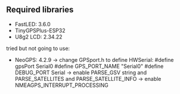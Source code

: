 ## Required libraries

* FastLED: 3.6.0
* TinyGPSPlus-ESP32
* U8g2 LCD: 2.34.22




tried but not going to use:
* NeoGPS: 4.2.9
    -> change GPSport.h to define HWSerial:
          #define gpsPort Serial0
          #define GPS_PORT_NAME "Serial0"
          #define DEBUG_PORT Serial
    -> enable PARSE_GSV string and PARSE_SATELLITES and PARSE_SATELLITE_INFO
    -> enable NMEAGPS_INTERRUPT_PROCESSING

